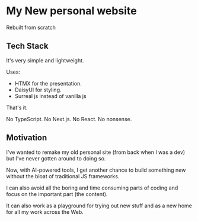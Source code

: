 # My New personal website

 Rebuilt from scratch

## Tech Stack 
It's very simple and lightweight.

Uses: 
- HTMX for the presentation.
- DaisyUI for styling.
- Surreal js instead of vanilla js

That's it. 

No TypeScript. No Next.js. No React. No nonsense.

## Motivation
I've wanted to remake my old personal site (from back when I was a dev) but I've never gotten around to doing so.

Now, with AI-powered tools, I get another chance to build something new without the bloat of traditional JS frameworks. 

I can also avoid all the boring and time consuming parts of coding and focus on the important part (the content).

It can also work as a playground for trying out new stuff and as a new home for all my work across the Web. 
